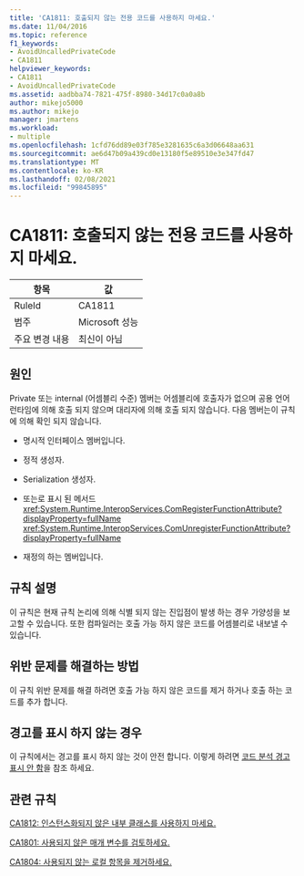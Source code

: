```yaml
---
title: 'CA1811: 호출되지 않는 전용 코드를 사용하지 마세요.'
ms.date: 11/04/2016
ms.topic: reference
f1_keywords:
- AvoidUncalledPrivateCode
- CA1811
helpviewer_keywords:
- CA1811
- AvoidUncalledPrivateCode
ms.assetid: aadbba74-7821-475f-8980-34d17c0a0a8b
author: mikejo5000
ms.author: mikejo
manager: jmartens
ms.workload:
- multiple
ms.openlocfilehash: 1cfd76dd89e03f785e3281635c6a3d06648aa631
ms.sourcegitcommit: ae6d47b09a439cd0e13180f5e89510e3e347fd47
ms.translationtype: MT
ms.contentlocale: ko-KR
ms.lasthandoff: 02/08/2021
ms.locfileid: "99845895"
---
```

# <a name="ca1811-avoid-uncalled-private-code"></a>CA1811: 호출되지 않는 전용 코드를 사용하지 마세요.

|항목|값|
|-|-|
|RuleId|CA1811|
|범주|Microsoft 성능|
|주요 변경 내용|최신이 아님|

## <a name="cause"></a>원인
Private 또는 internal (어셈블리 수준) 멤버는 어셈블리에 호출자가 없으며 공용 언어 런타임에 의해 호출 되지 않으며 대리자에 의해 호출 되지 않습니다. 다음 멤버는이 규칙에 의해 확인 되지 않습니다.

- 명시적 인터페이스 멤버입니다.

- 정적 생성자.

- Serialization 생성자.

- 또는로 표시 된 메서드 <xref:System.Runtime.InteropServices.ComRegisterFunctionAttribute?displayProperty=fullName> <xref:System.Runtime.InteropServices.ComUnregisterFunctionAttribute?displayProperty=fullName>

- 재정의 하는 멤버입니다.

## <a name="rule-description"></a>규칙 설명
이 규칙은 현재 규칙 논리에 의해 식별 되지 않는 진입점이 발생 하는 경우 가양성을 보고할 수 있습니다. 또한 컴파일러는 호출 가능 하지 않은 코드를 어셈블리로 내보낼 수 있습니다.

## <a name="how-to-fix-violations"></a>위반 문제를 해결하는 방법
이 규칙 위반 문제를 해결 하려면 호출 가능 하지 않은 코드를 제거 하거나 호출 하는 코드를 추가 합니다.

## <a name="when-to-suppress-warnings"></a>경고를 표시 하지 않는 경우
이 규칙에서는 경고를 표시 하지 않는 것이 안전 합니다. 이렇게 하려면 [코드 분석 경고 표시 안 함](../code-quality/in-source-suppression-overview.md)을 참조 하세요.

## <a name="related-rules"></a>관련 규칙
[CA1812: 인스턴스화되지 않은 내부 클래스를 사용하지 마세요.](/dotnet/fundamentals/code-analysis/quality-rules/ca1812)

[CA1801: 사용되지 않은 매개 변수를 검토하세요.](/dotnet/fundamentals/code-analysis/quality-rules/ca1801)

[CA1804: 사용되지 않는 로컬 항목을 제거하세요.](../code-quality/ca1804.md)
